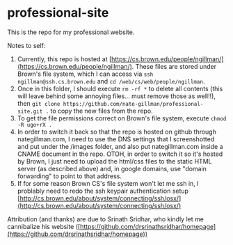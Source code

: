 # professional-site

This is the repo for my professional website. 

Notes to self: 

1. Currently, this repo is hosted at [https://cs.brown.edu/people/ngillman/](https://cs.brown.edu/people/ngillman/). These files are stored under Brown's file system, which I can access via ```ssh ngillman@ssh.cs.brown.edu``` and ```cd /web/cs/web/people/ngillman```. 
2. Once in this folder, I should execute ```rm -rf *``` to delete all contents (this will leave behind some annoying files... must remove those as well!!), then ```git clone https://github.com/nate-gillman/professional-site.git .``` to copy the new files from the repo. 
3. To get the file permissions correct on Brown's file system, execute ```chmod -R ugo+rX .```
4. In order to switch it back so that the repo is hosted on github through nategillman.com, I need to use the DNS settings that I screenshotted and put under the /images folder, and also put nategillman.com inside a CNAME document in the repo. OTOH, in order to switch it so it's hosted by Brown, I just need to upload the html/css files to the static HTML server (as described above) and, in google domains, use "domain forwarding" to point to that address.
5. If for some reason Brown CS's file system won't let me ssh in, I problably need to redo the ssh keypair authentication setup [http://cs.brown.edu/about/system/connecting/ssh/osx/](http://cs.brown.edu/about/system/connecting/ssh/osx/)

Attribution (and thanks) are due to Srinath Sridhar, who kindly let me cannibalize his website ([https://github.com/drsrinathsridhar/homepage](https://github.com/drsrinathsridhar/homepage))
